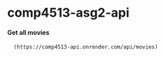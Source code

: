 # comp4513-asg2-api

#### Get all movies

```http
  (https://comp4513-api.onrender.com/api/movies)
```
